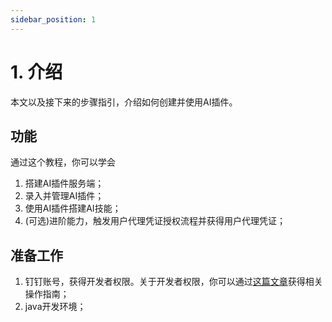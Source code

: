 ```yaml
---
sidebar_position: 1
---
```


# 1. 介绍

本文以及接下来的步骤指引，介绍如何创建并使用AI插件。

## 功能

通过这个教程，你可以学会

1. 搭建AI插件服务端；
2. 录入并管理AI插件；
3. 使用AI插件搭建AI技能；
4. (可选)进阶能力，触发用户代理凭证授权流程并获得用户代理凭证；

## 准备工作

1. 钉钉账号，获得开发者权限。关于开发者权限，你可以通过[这篇文章](/docs/explore/portal/grant-admin)获得相关操作指南；
2. java开发环境；
